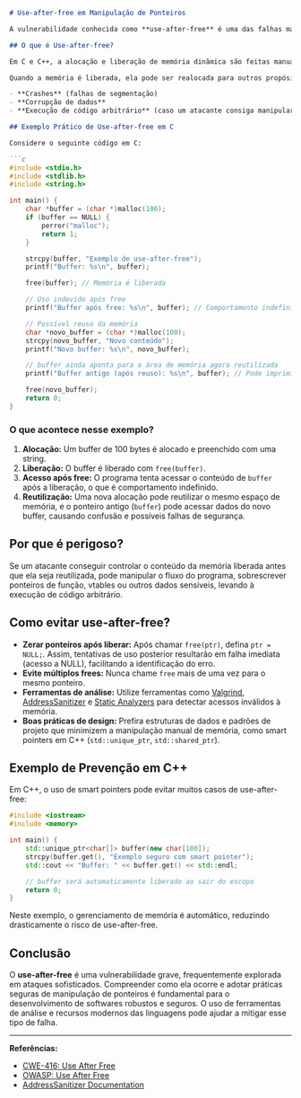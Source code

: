 ```markdown
# Use-after-free em Manipulação de Ponteiros

A vulnerabilidade conhecida como **use-after-free** é uma das falhas mais críticas e exploradas em softwares desenvolvidos em linguagens como C e C++. Ela ocorre quando um programa continua a utilizar um ponteiro para acessar uma região de memória que já foi liberada (free), resultando em comportamento indefinido, corrupção de dados, falhas de segurança e, em muitos casos, permitindo a execução de código malicioso.

## O que é Use-after-free?

Em C e C++, a alocação e liberação de memória dinâmica são feitas manualmente pelo programador, geralmente utilizando funções como `malloc`, `calloc`, `realloc` e `free`. Um erro comum é acessar (ler ou escrever) uma área de memória após ela ter sido liberada com `free`. Esse acesso indevido é chamado de **use-after-free**.

Quando a memória é liberada, ela pode ser realocada para outros propósitos pelo sistema, ou permanecer disponível até ser sobrescrita. O uso de ponteiros para acessar essa memória pode causar:

- **Crashes** (falhas de segmentação)
- **Corrupção de dados**
- **Execução de código arbitrário** (caso um atacante consiga manipular o conteúdo da memória liberada)

## Exemplo Prático de Use-after-free em C

Considere o seguinte código em C:

```c
#include <stdio.h>
#include <stdlib.h>
#include <string.h>

int main() {
    char *buffer = (char *)malloc(100);
    if (buffer == NULL) {
        perror("malloc");
        return 1;
    }

    strcpy(buffer, "Exemplo de use-after-free");
    printf("Buffer: %s\n", buffer);

    free(buffer); // Memória é liberada

    // Uso indevido após free
    printf("Buffer após free: %s\n", buffer); // Comportamento indefinido

    // Possível reuso da memória
    char *novo_buffer = (char *)malloc(100);
    strcpy(novo_buffer, "Novo conteúdo");
    printf("Novo buffer: %s\n", novo_buffer);

    // buffer ainda aponta para a área de memória agora reutilizada
    printf("Buffer antigo (após reuso): %s\n", buffer); // Pode imprimir "Novo conteúdo"

    free(novo_buffer);
    return 0;
}
```

### O que acontece nesse exemplo?

1. **Alocação:** Um buffer de 100 bytes é alocado e preenchido com uma string.
2. **Liberação:** O buffer é liberado com `free(buffer)`.
3. **Acesso após free:** O programa tenta acessar o conteúdo de `buffer` após a liberação, o que é comportamento indefinido.
4. **Reutilização:** Uma nova alocação pode reutilizar o mesmo espaço de memória, e o ponteiro antigo (`buffer`) pode acessar dados do novo buffer, causando confusão e possíveis falhas de segurança.

## Por que é perigoso?

Se um atacante conseguir controlar o conteúdo da memória liberada antes que ela seja reutilizada, pode manipular o fluxo do programa, sobrescrever ponteiros de função, vtables ou outros dados sensíveis, levando à execução de código arbitrário.

## Como evitar use-after-free?

- **Zerar ponteiros após liberar:** Após chamar `free(ptr)`, defina `ptr = NULL;`. Assim, tentativas de uso posterior resultarão em falha imediata (acesso a NULL), facilitando a identificação do erro.
- **Evite múltiplos frees:** Nunca chame `free` mais de uma vez para o mesmo ponteiro.
- **Ferramentas de análise:** Utilize ferramentas como [Valgrind](https://valgrind.org/), [AddressSanitizer](https://clang.llvm.org/docs/AddressSanitizer.html) e [Static Analyzers](https://clang-analyzer.llvm.org/) para detectar acessos inválidos à memória.
- **Boas práticas de design:** Prefira estruturas de dados e padrões de projeto que minimizem a manipulação manual de memória, como smart pointers em C++ (`std::unique_ptr`, `std::shared_ptr`).

## Exemplo de Prevenção em C++

Em C++, o uso de smart pointers pode evitar muitos casos de use-after-free:

```cpp
#include <iostream>
#include <memory>

int main() {
    std::unique_ptr<char[]> buffer(new char[100]);
    strcpy(buffer.get(), "Exemplo seguro com smart pointer");
    std::cout << "Buffer: " << buffer.get() << std::endl;

    // buffer será automaticamente liberado ao sair do escopo
    return 0;
}
```

Neste exemplo, o gerenciamento de memória é automático, reduzindo drasticamente o risco de use-after-free.

## Conclusão

O **use-after-free** é uma vulnerabilidade grave, frequentemente explorada em ataques sofisticados. Compreender como ela ocorre e adotar práticas seguras de manipulação de ponteiros é fundamental para o desenvolvimento de softwares robustos e seguros. O uso de ferramentas de análise e recursos modernos das linguagens pode ajudar a mitigar esse tipo de falha.

---
**Referências:**
- [CWE-416: Use After Free](https://cwe.mitre.org/data/definitions/416.html)
- [OWASP: Use After Free](https://owasp.org/www-community/vulnerabilities/Use_after_free)
- [AddressSanitizer Documentation](https://clang.llvm.org/docs/AddressSanitizer.html)
```
